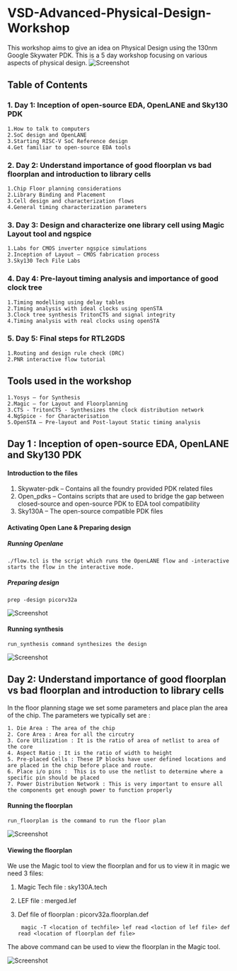 # VSD-Advanced-Physical-Design-Workshop
This workshop aims to give an idea on Physical Design using the 130nm Google Skywater PDK. This is a 5 day workshop focusing on various aspects of physical design. 
![Screenshot](Images/apd.png)
## Table of Contents
### 1. Day 1: Inception of open-source EDA, OpenLANE and Sky130 PDK
    1.How to talk to computers
    2.SoC design and OpenLANE
    3.Starting RISC-V SoC Reference design
    4.Get familiar to open-source EDA tools
### 2. Day 2: Understand importance of good floorplan vs bad floorplan and introduction to library cells
    1.Chip Floor planning considerations
    2.Library Binding and Placement
    3.Cell design and characterization flows
    4.General timing characterization parameters
### 3. Day 3: Design and characterize one library cell using Magic Layout tool and ngspice
    1.Labs for CMOS inverter ngspice simulations
    2.Inception of Layout – CMOS fabrication process
    3.Sky130 Tech File Labs
### 4. Day 4: Pre-layout timing analysis and importance of good clock tree
    1.Timing modelling using delay tables
    2.Timing analysis with ideal clocks using openSTA
    3.Clock tree synthesis TritonCTS and signal integrity
    4.Timing analysis with real clocks using openSTA
### 5. Day 5: Final steps for RTL2GDS
    1.Routing and design rule check (DRC)
    2.PNR interactive flow tutorial

## Tools used in the workshop
    1.Yosys – for Synthesis
    2.Magic – for Layout and Floorplanning
    3.CTS - TritonCTS - Synthesizes the clock distribution network
    4.NgSpice - for Characterisation
    5.OpenSTA – Pre-layout and Post-layout Static timing analysis
    
## Day 1 : Inception of open-source EDA, OpenLANE and Sky130 PDK
#### Introduction to the files
1. Skywater-pdk – Contains all the foundry provided PDK related files
2. Open_pdks – Contains scripts that are used to bridge the gap between closed-source and open-source PDK to EDA tool compatibility
3. Sky130A – The open-source compatible PDK files
#### Activating Open Lane & Preparing design

##### Running Openlane
    ./flow.tcl is the script which runs the OpenLANE flow and -interactive starts the flow in the interactive mode. 
##### Preparing design
    prep -design picorv32a
![Screenshot](Images/prepdesign.png)

#### Running synthesis
    run_synthesis command synthesizes the design
![Screenshot](Images/Synth.png)

## Day 2: Understand importance of good floorplan vs bad floorplan and introduction to library cells
In the floor planning stage we set some parameters and place plan the area of the chip. The parameters we typically set are :

    1. Die Area : The area of the chip
    2. Core Area : Area for all the circutry
    3. Core Utilization : It is the ratio of area of netlist to area of the core
    4. Aspect Ratio : It is the ratio of width to height
    5. Pre-placed Cells : These IP blocks have user defined locations and are placed in the chip before place and route.
    6. Place i/o pins :  This is to use the netlist to determine where a specific pin should be placed
    7. Power Distribution Network : This is very important to ensure all the components get enough power to function properly
    
#### Running the floorplan
    run_floorplan is the command to run the floor plan
![Screenshot](Images/fp1.png)
#### Viewing the floorplan
We use the Magic tool to view the floorplan and for us to view it in magic we need 3 files:
1. Magic Tech file : sky130A.tech
2. LEF file : merged.lef
3. Def file of floorplan : picorv32a.floorplan.def

        magic -T <location of techfile> lef read <loction of lef file> def read <location of floorplan def file>
The above command can be used to view the floorplan in the Magic tool.

![Screenshot](Images/fdp.png)
